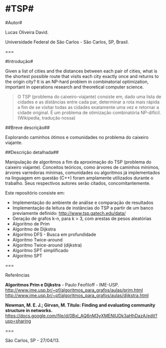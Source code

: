 #TSP#
===

#Autor#

Lucas Oliveira David.

Universidade Federal de São Carlos - São Carlos, SP, Brasil.

===

#Introdução#

Given a list of cities and the distances between each pair of cities, what is the shortest possible route that visits each city exactly once and returns to the origin city? It is an NP-hard problem in combinatorial optimization, important in operations research and theoretical computer science.
>O TSP (problema do caixeiro-viajante) consiste em, dado uma lista de cidades e as distâncias entre cada par, determinar a rota mais rápida a fim de se visitar todas as cidades exatamente uma vez e retornar a cidade original. É um problema de otimização combinatória NP-difícil.
(Wikipedia, tradução nossa)

##Breve descrição##

Explorando caminhos ótimos e comunidades no problema do caixeiro viajante.

##Descrição detalhada##

Manipulação de algoritmos a fim da aproximação do TSP (problema do caixeiro viajante). Conceitos teóricos, como árvores de caminhos mínimos, árvores varredoras mínimas, comunidades ou algoritmos já implementados na linguagem em questão (C++) foram amplamente utilizados durante o trabalho. Seus respectivos autores serão citados, concomitantemente.

Este repositório consiste em:

* Implementação do ambiente de análise e comparação de resultados
* Implementação da leitura de instâncias do TSP a partir de um banco previamente definido: <http://www.tsp.gatech.edu/data/>
* Geração de grafos k-n, para k > 3, com arestas de pesos aleatórias
* Algoritmo de Prim
* Algoritmo de Dijkstra
* Algoritmo DFS - Busca em profundidade
* Algoritmo Twice-around
* Algoritmo Twice-around (dijkstra)
* Algoritmo SPT simplificado
* Algoritmo SPT

===

Referências

**Algoritmos Prim e Dijkstra** - Paulo Feofiloff - IME-USP.
<http://www.ime.usp.br/~pf/algoritmos_para_grafos/aulas/prim.html>
<http://www.ime.usp.br/~pf/algoritmos_para_grafos/aulas/dijkstra.html>

**Newman, M. E. J.; Girvan, M. Título: Finding and evaluating community structure in networks.**
<https://docs.google.com/file/d/0Bxl_AQ6nM3yXMENIUDk3aHhDazA/edit?usp=sharing>

===

São Carlos, SP - 27/04/13.
